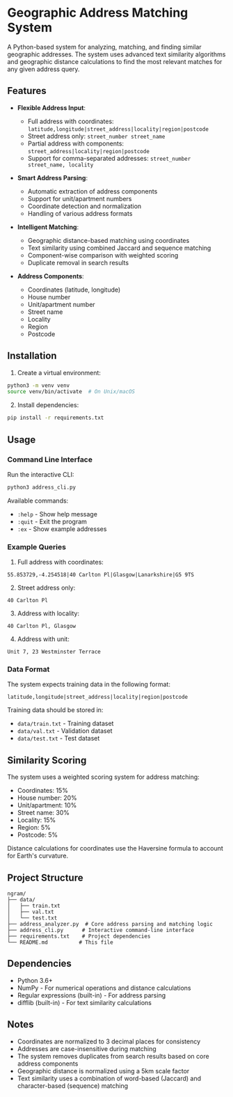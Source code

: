 # Geographic Address Matching System

A Python-based system for analyzing, matching, and finding similar geographic addresses. The system uses advanced text similarity algorithms and geographic distance calculations to find the most relevant matches for any given address query.

## Features

- **Flexible Address Input**:
  - Full address with coordinates: `latitude,longitude|street_address|locality|region|postcode`
  - Street address only: `street_number street_name`
  - Partial address with components: `street_address|locality|region|postcode`
  - Support for comma-separated addresses: `street_number street_name, locality`

- **Smart Address Parsing**:
  - Automatic extraction of address components
  - Support for unit/apartment numbers
  - Coordinate detection and normalization
  - Handling of various address formats

- **Intelligent Matching**:
  - Geographic distance-based matching using coordinates
  - Text similarity using combined Jaccard and sequence matching
  - Component-wise comparison with weighted scoring
  - Duplicate removal in search results

- **Address Components**:
  - Coordinates (latitude, longitude)
  - House number
  - Unit/apartment number
  - Street name
  - Locality
  - Region
  - Postcode

## Installation

1. Create a virtual environment:

```bash
python3 -m venv venv
source venv/bin/activate  # On Unix/macOS
```

2. Install dependencies:

```bash
pip install -r requirements.txt
```

## Usage

### Command Line Interface

Run the interactive CLI:

```bash
python3 address_cli.py
```

Available commands:
- `:help` - Show help message
- `:quit` - Exit the program
- `:ex` - Show example addresses

### Example Queries

1. Full address with coordinates:

```
55.853729,-4.254518|40 Carlton Pl|Glasgow|Lanarkshire|G5 9TS
```

2. Street address only:

```
40 Carlton Pl
```

3. Address with locality:

```
40 Carlton Pl, Glasgow
```

4. Address with unit:

```
Unit 7, 23 Westminster Terrace
```

### Data Format

The system expects training data in the following format:

```
latitude,longitude|street_address|locality|region|postcode
```

Training data should be stored in:
- `data/train.txt` - Training dataset
- `data/val.txt` - Validation dataset
- `data/test.txt` - Test dataset

## Similarity Scoring

The system uses a weighted scoring system for address matching:
- Coordinates: 15%
- House number: 20%
- Unit/apartment: 10%
- Street name: 30%
- Locality: 15%
- Region: 5%
- Postcode: 5%

Distance calculations for coordinates use the Haversine formula to account for Earth's curvature.

## Project Structure

```
ngram/
├── data/
│   ├── train.txt
│   ├── val.txt
│   └── test.txt
├── address_analyzer.py  # Core address parsing and matching logic
├── address_cli.py      # Interactive command-line interface
├── requirements.txt    # Project dependencies
└── README.md          # This file
```

## Dependencies

- Python 3.6+
- NumPy - For numerical operations and distance calculations
- Regular expressions (built-in) - For address parsing
- difflib (built-in) - For text similarity calculations

## Notes

- Coordinates are normalized to 3 decimal places for consistency
- Addresses are case-insensitive during matching
- The system removes duplicates from search results based on core address components
- Geographic distance is normalized using a 5km scale factor
- Text similarity uses a combination of word-based (Jaccard) and character-based (sequence) matching
